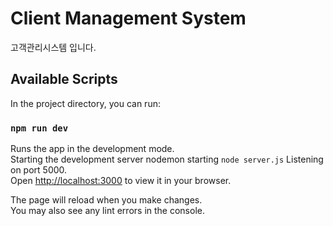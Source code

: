 # Client Management System
고객관리시스템 입니다.

## Available Scripts

In the project directory, you can run:

### `npm run dev`

Runs the app in the development mode.\
Starting the development server nodemon starting `node server.js` Listening on port 5000.\
Open [http://localhost:3000](http://localhost:3000) to view it in your browser.

The page will reload when you make changes.\
You may also see any lint errors in the console.

